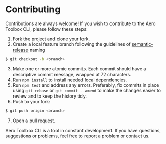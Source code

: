 # Contributing

Contributions are always welcome! If you wish to contribute to the Aero Toolbox CLI, please follow these steps:

1. Fork the project and clone your fork.
2. Create a local feature branch following the guidelines of [semantic-release](https://github.com/semantic-release/semantic-release) naming

```bash
$ git checkout -b <branch>
```

3. Make one or more atomic commits. Each commit should have a descriptive
   commit message, wrapped at 72 characters.
4. Run `npm install` to install needed local dependencies.
5. Run `npm test` and address any errors. Preferably, fix commits in place
   using `git rebase` or `git commit --amend` to make the changes easier to
   review and to keep the history tidy.
6. Push to your fork:

```bash
$ git push origin <branch>
```

7.  Open a pull request.

Aero Toolbox CLI is a tool in constant development. If you have questions, suggestions or problems, feel free to report a problem or contact us.
